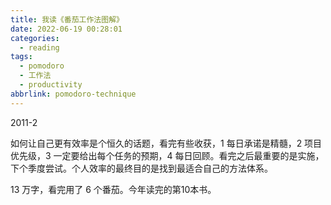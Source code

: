 ```yaml
---
title: 我读《番茄工作法图解》
date: 2022-06-19 00:28:01
categories:
  - reading
tags:
  - pomodoro
  - 工作法
  - productivity
abbrlink: pomodoro-technique
---
```


2011-2

如何让自己更有效率是个恒久的话题，看完有些收获，1 每日承诺是精髓，2 项目优先级，3 一定要给出每个任务的预期，4 每日回顾。看完之后最重要的是实施，下个季度尝试。个人效率的最终目的是找到最适合自己的方法体系。

13 万字，看完用了 6 个番茄。今年读完的第10本书。
